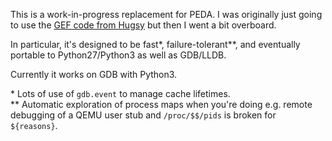 
This is a work-in-progress replacement for PEDA. 
I was originally just going to use the [GEF code from Hugsy](https://github.com/hugsy/re-stuff.git)
but then I went a bit overboard.

In particular, it's designed to be fast\*, failure-tolerant\*\*, and eventually portable
to Python27/Python3 as well as GDB/LLDB.

Currently it works on GDB with Python3.

\* Lots of use of `gdb.event` to manage cache lifetimes.  
\*\* Automatic exploration of process maps when you're doing e.g. remote debugging
     of a QEMU user stub and `/proc/$$/pids` is broken for `${reasons}`.